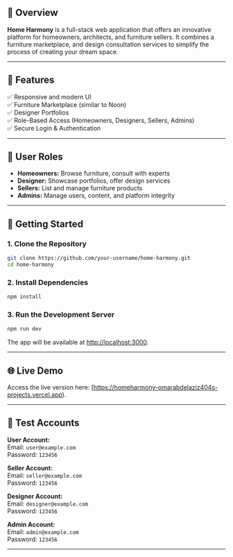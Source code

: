 
## 🌟 Overview

**Home Harmony** is a full-stack web application that offers an innovative platform for homeowners, architects, and furniture sellers. It combines a furniture marketplace, and design consultation services to simplify the process of creating your dream space.

---

## 🎨 Features

✅ Responsive and modern UI  
✅ Furniture Marketplace (similar to Noon)    
✅ Designer Portfolios    
✅ Role-Based Access (Homeowners, Designers, Sellers, Admins)  
✅ Secure Login & Authentication  

---

## 👥 User Roles

- **Homeowners:** Browse furniture, consult with experts  
- **Designer:** Showcase portfolios, offer design services  
- **Sellers:** List and manage furniture products  
- **Admins:** Manage users, content, and platform integrity  

---

## 🚀 Getting Started

### 1. Clone the Repository

```bash
git clone https://github.com/your-username/home-harmony.git
cd home-harmony
```

### 2. Install Dependencies

```bash
npm install
```

### 3. Run the Development Server

```bash
npm run dev
```

The app will be available at [http://localhost:3000](http://localhost:3000).

---

## 🌐 Live Demo

Access the live version here: [https://homeharmony-omarabdelaziz404s-projects.vercel.app).

---

## 🔑 Test Accounts

**User Account:**  
Email: `user@example.com`  
Password: `123456`  

**Seller Account:**  
Email: `seller@example.com`  
Password: `123456`  

**Designer Account:**  
Email: `designer@example.com`  
Password: `123456`  

**Admin Account:**  
Email: `admin@example.com`  
Password: `123456`  

---
